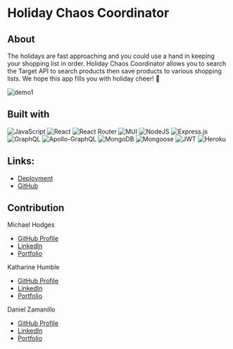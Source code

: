 # Holiday Chaos Coordinator

## About

The holidays are fast approaching and you could use a hand in keeping your shopping list in order. Holiday Chaos Coordinator allows you to search the Target API to search products then save products to various shopping lists. We hope this app fills you with holiday cheer! 🎁

<div class="preview">

<img class="preview-img" src="readme-assets/demo1.gif" alt="demo1">

</div>

## Built with

<div>

![JavaScript](https://img.shields.io/badge/javascript-%23323330.svg?style=for-the-badge&logo=javascript&logoColor=%23F7DF1E)
![React](https://img.shields.io/badge/react-%2320232a.svg?style=for-the-badge&logo=react&logoColor=%2361DAFB)
![React Router](https://img.shields.io/badge/React_Router-CA4245?style=for-the-badge&logo=react-router&logoColor=white)
![MUI](https://img.shields.io/badge/MUI-%230081CB.svg?style=for-the-badge&logo=material-ui&logoColor=white)
![NodeJS](https://img.shields.io/badge/node.js-6DA55F?style=for-the-badge&logo=node.js&logoColor=white)
![Express.js](https://img.shields.io/badge/express.js-%23404d59.svg?style=for-the-badge&logo=express&logoColor=%2361DAFB)
![GraphQL](https://img.shields.io/badge/-GraphQL-E10098?style=for-the-badge&logo=graphql&logoColor=white)
![Apollo-GraphQL](https://img.shields.io/badge/-ApolloGraphQL-311C87?style=for-the-badge&logo=apollo-graphql)
![MongoDB](https://img.shields.io/badge/MongoDB-%234ea94b.svg?style=for-the-badge&logo=mongodb&logoColor=white)
![Mongoose](https://img.shields.io/badge/Mongoose-%39477F.svg?style=for-the-badge&logo=mongodb&logoColor=white)
![JWT](https://img.shields.io/badge/JWT-black?style=for-the-badge&logo=JSON%20web%20tokens)
![Heroku](https://img.shields.io/badge/heroku-%23430098.svg?style=for-the-badge&logo=heroku&logoColor=white)

  </div>

## Links:

- [Deployment](https://holiday-chaos-coordinator.herokuapp.com/)
- [GitHub](https://github.com/katharinechumble/musical-telegram)

## Contribution

<section class="flex">

<div class="ml">
Michael Hodges

- [GitHub Profile](https://github.com/mjh1985codeman)
- [LinkedIn](https://www.linkedin.com/in/michael-hodges-937225ba/)
- [Portfolio](https://dzamanillo.github.io/)
</div>

<div class="ml">
Katharine Humble

- [GitHub Profile](https://github.com/katharinechumble)
- [LinkedIn](https://www.linkedin.com/in/katharine-humble-45906012b/)
- [Portfolio](https://dzamanillo.github.io/)
</div>

<div class="ml">
Daniel Zamanillo

- [GitHub Profile](https://github.com/dzamanillo)
- [LinkedIn](https://www.linkedin.com/in/dzamanillo/)
- [Portfolio](https://dzamanillo.github.io/)
</div>

</section>
